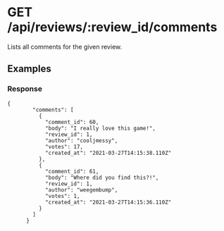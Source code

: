# GET /api/reviews/:review_id/comments

Lists all comments for the given review.

## Examples

### Response

```
{
        "comments": [
          {
            "comment_id": 60,
            "body": "I really love this game!",
            "review_id": 1,
            "author": "cooljmessy",
            "votes": 17,
            "created_at": "2021-03-27T14:15:38.110Z"
          },
          {
            "comment_id": 61,
            "body": "Where did you find this?!",
            "review_id": 1,
            "author": "weegembump",
            "votes": 1,
            "created_at": "2021-03-27T14:15:36.110Z"
          }
        ]
      }
```
